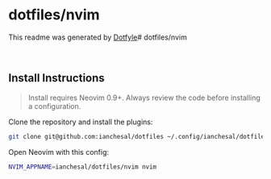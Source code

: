 # dotfiles/nvim

This readme was generated by [Dotfyle](https://dotfyle.com)# dotfiles/nvim

<a href="https://dotfyle.com/ianchesal/dotfiles-nvim"><img src="https://dotfyle.com/ianchesal/dotfiles-nvim/badges/plugins?style=flat" alt="" /></a>
<a href="https://dotfyle.com/ianchesal/dotfiles-nvim"><img src="https://dotfyle.com/ianchesal/dotfiles-nvim/badges/leaderkey?style=flat" alt="" /></a>
<a href="https://dotfyle.com/ianchesal/dotfiles-nvim"><img src="https://dotfyle.com/ianchesal/dotfiles-nvim/badges/plugin-manager?style=flat" alt="" /></a>

## Install Instructions

 > Install requires Neovim 0.9+. Always review the code before installing a configuration.

Clone the repository and install the plugins:

```sh
git clone git@github.com:ianchesal/dotfiles ~/.config/ianchesal/dotfiles
```

Open Neovim with this config:

```sh
NVIM_APPNAME=ianchesal/dotfiles/nvim nvim
```
